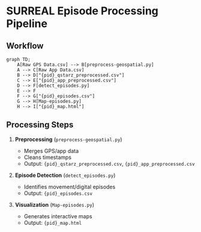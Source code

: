 # SURREAL Episode Processing Pipeline

## Workflow

```mermaid
graph TD;
    A[Raw GPS Data.csv] --> B[preprocess-geospatial.py]
    A --> C[Raw App Data.csv]
    B --> D["{pid}_qstarz_preprocessed.csv"]
    C --> E["{pid}_app_preprocessed.csv"]
    D --> F[detect_episodes.py]
    E --> F
    F --> G["{pid}_episodes.csv"]
    G --> H[Map-episodes.py]
    H --> I["{pid}_map.html"]
```


## Processing Steps
1. **Preprocessing** (`preprocess-geospatial.py`)
   - Merges GPS/app data
   - Cleans timestamps
   - Output: `{pid}_qstarz_preprocessed.csv`, `{pid}_app_preprocessed.csv`

2. **Episode Detection** (`detect_episodes.py`)
   - Identifies movement/digital episodes
   - Output: `{pid}_episodes.csv`

3. **Visualization** (`Map-episodes.py`)
   - Generates interactive maps
   - Output: `{pid}_map.html`